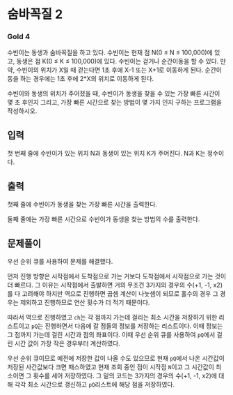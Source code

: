 # 숨바꼭질 2

### Gold 4

수빈이는 동생과 숨바꼭질을 하고 있다. 수빈이는 현재 점 N(0 ≤ N ≤ 100,000)에 있고, 동생은 점 K(0 ≤ K ≤ 100,000)에 있다. 수빈이는 걷거나 순간이동을 할 수 있다. 만약, 수빈이의 위치가 X일 때 걷는다면 1초 후에 X-1 또는 X+1로 이동하게 된다. 순간이동을 하는 경우에는 1초 후에 2*X의 위치로 이동하게 된다.

수빈이와 동생의 위치가 주어졌을 때, 수빈이가 동생을 찾을 수 있는 가장 빠른 시간이 몇 초 후인지 그리고, 가장 빠른 시간으로 찾는 방법이 몇 가지 인지 구하는 프로그램을 작성하시오.

## 입력
첫 번째 줄에 수빈이가 있는 위치 N과 동생이 있는 위치 K가 주어진다. N과 K는 정수이다.

## 출력
첫째 줄에 수빈이가 동생을 찾는 가장 빠른 시간을 출력한다.

둘째 줄에는 가장 빠른 시간으로 수빈이가 동생을 찾는 방법의 수를 출력한다.

## 문제풀이
우선 순위 큐를 사용하여 문제를 해결했다.

먼저 진행 방향은 시작점에서 도착점으로 가는 거보다 도착점에서 시작점으로 가는 것이 더 빠르다. 그 이유는 시작점에서 출발하면 거의 무조건 3가지의 경우의 수(+1, -1, x2)를 다 고려해야 하지만 역으로 진행하면 곱셈 계산이 나눗셈이 되므로 홀수의 경우 그 경우는 제외하고 진행하므로 연산 횟수가 더 적기 때문이다.

따라서 역으로 진행하였고 `ch`는 각 점까지 가는데 걸리는 최소 시간을 저장하기 위한 리스트이고 `pQ`는 진행하면서 다음에 갈 점들의 정보를 저장하는 리스트이다. 이때 정보는 그 점까지 가는데 걸린 시간과 점의 좌표이다. 이때 우선 순위 큐를 사용하여 `pQ`에서 걸린 시간 값이 가장 작은 경우부터 계산하였다.

우선 순위 큐이므로 예전에 저장한 값이 나올 수도 있으므로 현재 `pQ`에서 나온 시간값이 저장된 사간값보다 크면 패스하였고 현재 조회 중인 점이 시작점 `N`이고 그 시간값이 최소이면 그 횟수를 세어 저장하였다. 그 밑의 코드는 3가지의 경우의 수(+1, -1, x2)에 대해 각각 최소 시간으로 갱신하고 `pQ`리스트에 해당 점을 저장하였다.